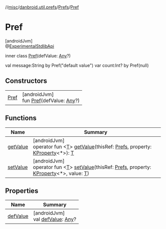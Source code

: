 //[misc](../../../../index.md)/[danbroid.util.prefs](../../index.md)/[Prefs](../index.md)/[Pref](index.md)

# Pref

[androidJvm]\
@[ExperimentalStdlibApi](https://kotlinlang.org/api/latest/jvm/stdlib/kotlin/-experimental-stdlib-api/index.html)

inner class [Pref](index.md)(defValue: [Any](https://kotlinlang.org/api/latest/jvm/stdlib/kotlin/-any/index.html)?)

val message:String by Pref("default value") var count:Int? by Pref(null)

## Constructors

| | |
|---|---|
| [Pref](-pref.md) | [androidJvm]<br>fun [Pref](-pref.md)(defValue: [Any](https://kotlinlang.org/api/latest/jvm/stdlib/kotlin/-any/index.html)?) |

## Functions

| Name | Summary |
|---|---|
| [getValue](get-value.md) | [androidJvm]<br>operator fun &lt;[T](get-value.md)&gt; [getValue](get-value.md)(thisRef: [Prefs](../index.md), property: [KProperty](https://kotlinlang.org/api/latest/jvm/stdlib/kotlin.reflect/-k-property/index.html)&lt;*&gt;): [T](get-value.md) |
| [setValue](set-value.md) | [androidJvm]<br>operator fun &lt;[T](set-value.md)&gt; [setValue](set-value.md)(thisRef: [Prefs](../index.md), property: [KProperty](https://kotlinlang.org/api/latest/jvm/stdlib/kotlin.reflect/-k-property/index.html)&lt;*&gt;, value: [T](set-value.md)) |

## Properties

| Name | Summary |
|---|---|
| [defValue](def-value.md) | [androidJvm]<br>val [defValue](def-value.md): [Any](https://kotlinlang.org/api/latest/jvm/stdlib/kotlin/-any/index.html)? |
